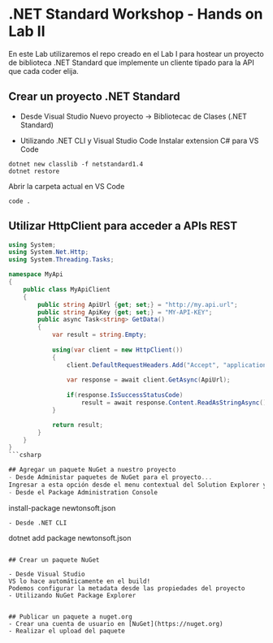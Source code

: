 # .NET Standard Workshop - Hands on Lab II
En este Lab utilizaremos el repo creado en el Lab I para hostear un proyecto de biblioteca .NET Standard 
que implemente un cliente tipado para la API que cada coder elija.

## Crear un proyecto .NET Standard

- Desde Visual Studio
Nuevo proyecto -> Bibliotecac de Clases (.NET Standard)

- Utilizando .NET CLI y Visual Studio Code
Instalar extension C# para VS Code

``` 
dotnet new classlib -f netstandard1.4
dotnet restore
```

Abrir la carpeta actual en VS Code
``` 
code .
```
## Utilizar HttpClient para acceder a APIs REST
```csharp
using System;
using System.Net.Http;
using System.Threading.Tasks;

namespace MyApi
{
    public class MyApiClient
    {
        public string ApiUrl {get; set;} = "http://my.api.url";
        public string ApiKey {get; set;} = "MY-API-KEY";
        public async Task<string> GetData()
        {
            var result = string.Empty;
            
            using(var client = new HttpClient())
            {
                client.DefaultRequestHeaders.Add("Accept", "application/json");
                
                var response = await client.GetAsync(ApiUrl);
                
                if(response.IsSuccessStatusCode)
                    result = await response.Content.ReadAsStringAsync();
            }

            return result;
        }
    }
}
```csharp

## Agregar un paquete NuGet a nuestro proyecto
- Desde Administar paquetes de NuGet para el proyecto...
Ingresar a esta opción desde el menu contextual del Solution Explorer y seleccionar el paquete
- Desde el Package Administration Console
``` 
install-package newtonsoft.json
```
- Desde .NET CLI
``` 
dotnet add package newtonsoft.json
```

## Crear un paquete NuGet

- Desde Visual Studio
VS lo hace automáticamente en el build!
Podemos configurar la metadata desde las propiedades del proyecto 
- Utilizando NuGet Package Explorer


## Publicar un paquete a nuget.org
- Crear una cuenta de usuario en [NuGet](https://nuget.org)
- Realizar el upload del paquete